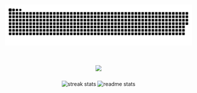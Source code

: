 <picture>
  <source media="(prefers-color-scheme: dark)" srcset="https://raw.githubusercontent.com/tatangdev/tatangdev/output/github-snake-dark.svg">
  <source media="(prefers-color-scheme: light)" srcset="https://raw.githubusercontent.com/tatangdev/tatangdev/output/github-snake.svg">
  <img alt="github contribution grid snake animation" src="https://raw.githubusercontent.com/tatangdev/tatangdev/output/github-snake.svg">
</picture>
<div align="center">
   <h1 align="center">
    <img src="https://readme-typing-svg.herokuapp.com/?font=Righteous&size=35&center=true&vCenter=true&width=500&height=70&duration=4000&lines=Hi+There!+👋;+I'm+Rizky+Maolana+Firdaus!;" />
</h1>
<div>
  
<!-- ![Statistik GitHub](https://github-readme-stats.vercel.app/api?username=rizky-mf&show_icons=true&theme=radical)
-->
<div align=center>
  <img width=390 src="https://streak-stats.demolab.com/?user=rizky-mf&count_private=true&theme=react&border_radius=10" alt="streak stats"/>
  <img width=390 src="https://github-readme-stats-salesp07.vercel.app/api?username=rizky-mf&count_private=true&show_icons=true&theme=react&rank_icon=github&border_radius=10" alt="readme stats" />
  <br/>
</div>
<!--
**rizky-mf/rizky-mf** is a ✨ _special_ ✨ repository because its `README.md` (this file) appears on your GitHub profile.

Here are some ideas to get you started:

- 🔭 I’m currently working on ...
- 🌱 I’m currently learning ...
- 👯 I’m looking to collaborate on ...
- 🤔 I’m looking for help with ...
- 💬 Ask me about ...
- 📫 How to reach me: ...
- 😄 Pronouns: ...
- ⚡ Fun fact: ...
-->

<h3 align="center">
    <img src="https://readme-typing-svg.herokuapp.com/?font=Righteous&size=25&center=true&vCenter=true&width=500&height=70&duration=4000&lines=Thanks+for+visiting!+✌️;+Shoot+me+a+message+on+Linkedin!;I'm+always+down+to+collab+:)">
</h3>
